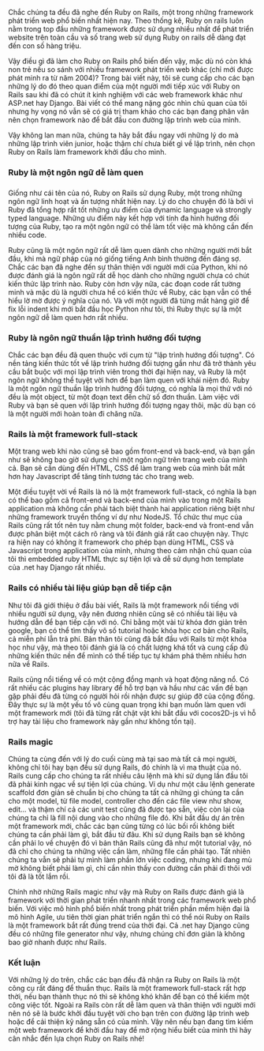 Chắc chúng ta đều đã nghe đến Ruby on Rails, một trong những framework phát triển web phổ biến nhất hiện nay. Theo thống kê, Ruby on rails luôn nằm trong top đầu những framework được sử dụng nhiều nhất để phát triển website trên toàn cầu và số trang web sử dụng Ruby on rails dễ dàng đạt đến con số hàng triệu.

Vậy điều gì đã làm cho Ruby on Rails phổ biến đến vậy, mặc dù nó còn khá non trẻ nếu so sánh với nhiều framework phát triển web khác (chỉ mới được phát minh ra từ năm 2004)? Trong bài viết này, tôi sẽ cung cấp cho các bạn những lý do đó theo quan điểm của một người mới tiếp xúc với Ruby on Rails sau khi đã có chút ít kinh nghiệm với các web framework khác như ASP.net hay Django. Bài viết có thể mang nặng góc nhìn chủ quan của tôi nhưng hy vọng nó vẫn sẽ có giá trị tham khảo cho các bạn đang phân vân nên chọn framework nào để bắt đầu con đường lập trình web của mình.

Vậy không lan man nữa, chúng ta hãy bắt đầu ngay với những lý do mà những lập trình viên junior, hoặc thậm chí chưa biết gì về lập trình, nên chọn Ruby on Rails làm framework khởi đầu cho mình.

### Ruby là một ngôn ngữ dễ làm quen
### 

Giống như cái tên của nó, Ruby on Rails sử dụng Ruby, một trong những ngôn ngữ linh hoạt và ấn tượng nhất hiện nay. Lý do cho chuyện đó là bởi vì Ruby đã tổng hợp rất tốt những ưu điểm của dynamic language và strongly typed language. Những ưu điểm này kết hợp với tính đa hình hướng đối tượng của Ruby, tạo ra một ngôn ngữ có thể làm tốt việc mà không cần đến nhiều code.

Ruby cũng là một ngôn ngữ rất dễ làm quen dành cho những người mới bắt đầu, khi mà ngữ pháp của nó giống tiếng Anh bình thường đến đáng sợ. Chắc các bạn đã nghe đến sự thân thiện với người mới của Python, khi nó được đánh giá là ngôn ngữ rất dễ học dành cho những người chưa có chút kiến thức lập trình nào. Ruby còn hơn vậy nữa, các đoạn code rất tường minh và mặc dù là người chưa hề có kiến thức về Ruby, các bạn vẫn có thể hiểu lờ mờ được ý nghĩa của nó. Và với một người đã từng mất hàng giờ để fix lỗi indent khi mới bắt đầu học Python như tôi, thì Ruby thực sự là một ngôn ngữ dễ làm quen hơn rất nhiều.

### Ruby là ngôn ngữ thuần lập trình hướng đối tượng

Chắc các bạn đều đã quen thuộc với cụm từ "lập trình hướng đối tượng". Có nền tảng kiến thức tốt về lập trình hướng đối tượng gần như đã trở thành yêu cầu bắt buộc với mọi lập trình viên trong thời đại hiện nay, và Ruby là một ngôn ngữ không thể tuyệt vời hơn để bạn làm quen với khái niệm đó. Ruby là một ngôn ngữ thuần lập trình hướng đối tượng, có nghĩa là mọi thứ với nó đều là một object, từ một đoạn text đến chữ số đơn thuần. Làm việc với Ruby và bạn sẽ quen với lập trình hướng đối tượng ngay thôi, mặc dù bạn có là một người mới hoàn toàn đi chăng nữa. 

### Rails là một framework full-stack

Một trang web khi nào cũng sẽ bao gồm front-end và back-end, và bạn gần như sẽ không bao giờ sử dụng chỉ một ngôn ngữ trên trang web của mình cả. Bạn sẽ cần dùng đến HTML, CSS để làm trang web của mình bắt mắt hơn hay Javascript để tăng tính tương tác cho trang web. 

Một điều tuyệt vời về Rails là nó là một framework full-stack, có nghĩa là bạn có thể bao gồm cả front-end và back-end của mình vào trong một Rails application mà không cần phải tách biệt thành hai application riêng biệt như những framework truyền thống ví dự như NodeJS. Tổ chức thư mục của Rails cũng rất tốt nên tuy nằm chung một folder, back-end và front-end vẫn được phân biệt một cách rõ ràng và tôi đánh giá rất cao chuyện này. Thực ra hiện nay có không ít framework cho phép bạn dùng HTML, CSS và Javascript trong application của mình, nhưng theo cảm nhận chủ quan của tôi thì embedded ruby HTML thực sự tiện lợi và dễ sử dụng hơn template của .net hay Django rất nhiều.

### Rails có nhiều tài liệu giúp bạn dễ tiếp cận

Như tôi đã giới thiệu ở đầu bài viết, Rails là một framework nổi tiếng với nhiều người sử dụng, vậy nên đương nhiên cũng sẽ có nhiều tài liệu và hướng dẫn để bạn tiếp cận với nó. Chỉ bằng một vài từ khóa đơn giản trên google, bạn có thể tìm thấy vô số tutorial hoặc khóa học cơ bản cho Rails, cả miễn phí lẫn trả phí. Bản thân tôi cũng đã bắt đầu với Rails từ một khóa học như vậy, mà theo tôi đánh giá là có chất lượng khá tốt và cung cấp đủ những kiến thức nền để  mình có thể tiếp tục tự khám phá thêm nhiều hơn nữa về Rails.

Rails cũng nổi tiếng về có một cộng đồng mạnh và họat động năng nổ. Có rất nhiều các plugins hay library để hỗ trợ bạn và hầu như các vấn đề bạn gặp phải đều đã từng có người hỏi rồi nhận được sự giúp đỡ của cộng đồng. Đây thực sự là một yếu tố vô cùng quan trọng khi bạn muốn làm quen với một framework mới (tôi đã từng rất chật vật khi bắt đầu với cocos2D-js vì hỗ trợ hay tài liệu cho framework này gần như không tồn tại).

### Rails magic

Chúng ta cùng đến với lý do cuối cùng mà tại sao mà tất cả mọi người, không chỉ tôi hay bạn đều sử dụng Rails, đó chính là vì ma thuật của nó. Rails cung cấp cho chúng ta rất nhiều câu lệnh mà khi sử dụng lần đầu tôi đã phải kinh ngạc về sự tiện lợi của chúng. Ví dụ như một câu lệnh generate scaffold đơn giản sẽ chuẩn bị cho chúng ta tất cả những gì chúng ta cần cho một model, từ file model, controller cho đến các file view như show, edit... và thậm chí cả các unit test cũng đã được tạo sẵn, việc còn lại của chúng ta chỉ là fill nội dung vào cho những file đó. Khi bắt đầu dự án trên một framework mới, chắc các bạn cũng từng có lúc bối rối không biết chúng ta cần phải làm gì, bắt đầu từ đâu. Khi sử dụng Rails bạn sẽ không cần phải lo về chuyện đó vì bản thân Rails cũng đã như một tutorial vậy, nó đã chỉ cho chúng ta những việc cần làm, những file cần phải tạo. Tất nhiên chúng ta vẫn sẽ phải tự mình làm phần lớn việc coding, nhưng khi đang mù mờ không biết phải làm gì, chỉ cần nhìn thấy con đường cần phải đi thôi với tôi đã là tốt lắm rồi.

Chính nhờ những Rails magic như vậy mà Ruby on Rails được đánh giá là framework với thời gian phát triển nhanh nhất trong các framework web phổ biến. Với việc mô hình phổ biến nhất trong phát triển phần mềm hiện đại là mô hình Agile, ưu tiên thời gian phát triển ngắn thì có thể nói Ruby on Rails là một framework bắt rất đúng trend của thời đại. Cả .net hay Django cũng đều có những file generator như vậy, nhưng chúng chỉ đơn giản là không bao giờ nhanh được như Rails.

### Kết luận

Với những lý do trên, chắc các bạn đều đã nhận ra Ruby on Rails là một công cụ rất đáng để thuần thục. Rails là một framework full-stack rất hợp thời, nếu bạn thành thục nó thì sẽ không khó khăn để bạn có thể kiếm một công việc tốt. Ngoài ra Rails còn rất dễ làm quen và thân thiện với người mới nên nó sẽ là bước khởi đầu tuyệt vời cho bạn trên con đường lập trình web hoặc để cải thiện kỹ năng sẵn có của mình. Vậy nên nếu bạn đang tìm kiếm một web framework để khởi đầu hay để mở rộng hiểu biết của mình thì hãy cân nhắc đến lựa chọn Ruby on Rails nhé!
